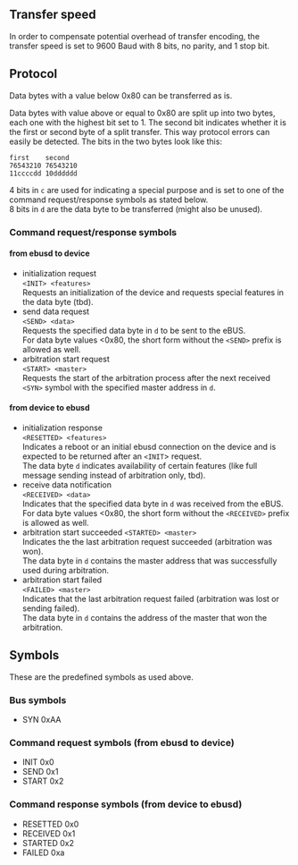 ## Transfer speed

In order to compensate potential overhead of transfer encoding, the transfer speed is set to 9600 Baud with 8 bits, no parity, and 1 stop bit.


## Protocol
Data bytes with a value below 0x80 can be transferred as is.

Data bytes with value above or equal to 0x80 are split up into two bytes, each one with the highest bit set to 1.
The second bit indicates whether it is the first or second byte of a split transfer. This way protocol errors can easily be detected.
The bits in the two bytes look like this:

```
first    second
76543210 76543210
11ccccdd 10dddddd
```
4 bits in `c` are used for indicating a special purpose and is set to one of the command request/response symbols as stated below.  
8 bits in `d` are the data byte to be transferred (might also be unused).

### Command request/response symbols

#### from ebusd to device
 * initialization request  
   `<INIT> <features>`  
   Requests an initialization of the device and requests special features in the data byte (tbd).
 * send data request  
   `<SEND> <data>`  
   Requests the specified data byte in `d` to be sent to the eBUS.  
   For data byte values <0x80, the short form without the `<SEND>` prefix is allowed as well.
 * arbitration start request  
   `<START> <master>`  
   Requests the start of the arbitration process after the next received `<SYN>` symbol with the specified master address in `d`.

#### from device to ebusd
  * initialization response  
    `<RESETTED> <features>`  
    Indicates a reboot or an initial ebusd connection on the device and is expected to be returned after an `<INIT`> request.  
    The data byte `d` indicates availability of certain features (like full message sending instead of arbitration only, tbd).
  * receive data notification  
    `<RECEIVED> <data>`  
    Indicates that the specified data byte in `d` was received from the eBUS.  
    For data byte values <0x80, the short form without the `<RECEIVED>` prefix is allowed as well.
  * arbitration start succeeded
    `<STARTED> <master>`  
    Indicates the the last arbitration request succeeded (arbitration was won).  
    The data byte in `d` contains the master address that was successfully used during arbitration.
  * arbitration start failed  
    `<FAILED> <master>`  
    Indicates that the last arbitration request failed (arbitration was lost or sending failed).  
    The data byte in `d` contains the address of the master that won the arbitration.


## Symbols

These are the predefined symbols as used above.

### Bus symbols
 * SYN 0xAA

### Command request symbols (from ebusd to device)
 * INIT 0x0
 * SEND 0x1
 * START 0x2

### Command response symbols (from device to ebusd)
 * RESETTED 0x0
 * RECEIVED 0x1
 * STARTED 0x2
 * FAILED 0xa
